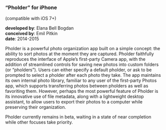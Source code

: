 ### “Pholder” for iPhone  
(compatible with iOS 7+)

__developed by__: Elana Bell Bogdan  
__conceived by__: Emil Pitkin  
__date__: 2014-2015  


Pholder is a powerful photo organization app built on a simple concept: the ability to sort photos at the moment they are captured. Pholder faithfully reproduces the interface of Apple’s first-party Camera app, with the addition of streamlined controls for saving new photos into custom folders (or “pholders”). Users can either specify a default pholder, or ask to be prompted to select a pholder after each photo they take. The app maintains its own internal photo library, familiar to any user of the first-party Photos app, which supports transferring photos between pholders as well as favoriting them. However, perhaps the most powerful feature of Pholder is its innovative use of file metadata, along with a lightweight desktop assistant, to allow users to export their photos to a computer while preserving their organization.

Pholder currently remains in beta, waiting in a state of near completion while other focuses take priority.
